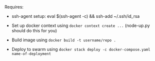 Requires:
- ssh-agent setup: eval $(ssh-agent -c) && ssh-add ~/.ssh/id_rsa

- Set up docker context using `docker context create ...` (node-up.py should do this for you)
- Build image using `docker build -t username/repo .`
- Deploy to swarm  using `docker stack deploy -c docker-compose.yaml name-of-deployment`
